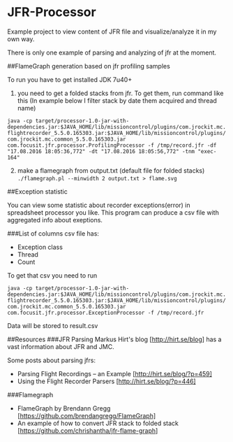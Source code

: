 # JFR-Processor

Example project to view content of JFR file and visualize/analyze it in my own way.

There is only one example of parsing and analyzing of jfr at the moment.

##FlameGraph generation based on jfr  profiling samples

To run you have to get installed JDK 7u40+

1) you need to get a folded stacks from jfr. To get them, run command like this (In example below I filter stack by date them acquired and thread name)
 
`java -cp target/processor-1.0-jar-with-dependencies.jar:$JAVA_HOME/lib/missioncontrol/plugins/com.jrockit.mc.flightrecorder_5.5.0.165303.jar:$JAVA_HOME/lib/missioncontrol/plugins/com.jrockit.mc.common_5.5.0.165303.jar com.focusit.jfr.processor.ProfilingProcessor -f /tmp/record.jfr -df "17.08.2016 18:05:36,772" -dt "17.08.2016 18:05:56,772" -tnm "exec-164"`

2) make a flamegraph from output.txt (default file for folded stacks)
`./flamegraph.pl --minwidth 2 output.txt > flame.svg`

##Exception statistic

You can view some statistic about recorder exceptions(error) in spreadsheet processor you like. This program can produce a csv file with aggregated info about exeptions.

###List of columns csv file has:

* Exception class
* Thread
* Count

To get that csv you need to run 

`java -cp target/processor-1.0-jar-with-dependencies.jar:$JAVA_HOME/lib/missioncontrol/plugins/com.jrockit.mc.flightrecorder_5.5.0.165303.jar:$JAVA_HOME/lib/missioncontrol/plugins/com.jrockit.mc.common_5.5.0.165303.jar com.focusit.jfr.processor.ExceptionProcessor -f /tmp/record.jfr`

Data will be stored to result.csv

##Resources
###JFR Parsing
Markus Hirt's blog [http://hirt.se/blog] has a vast information about JFR  and JMC. 

Some posts about parsing jfrs:
* Parsing Flight Recordings – an Example [http://hirt.se/blog/?p=459]
* Using the Flight Recorder Parsers [http://hirt.se/blog/?p=446]

###Flamegraph
* FlameGraph by Brendann Gregg [https://github.com/brendangregg/FlameGraph]
* An example of how to convert JFR stack to folded stack [https://github.com/chrishantha/jfr-flame-graph]
